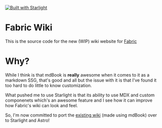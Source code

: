 [![Built with Starlight](https://astro.badg.es/v2/built-with-starlight/tiny.svg)](https://starlight.astro.build)

# Fabric Wiki

This is the source code for the new (WIP) wiki website for [Fabric](https://github.com/Fabric-Development/fabric)

# Why?

While I think is that mdBook is **really** awesome when it comes to it as a markdown SSG, that's good and all but the issue with it is that I've found it too hard to do little to know customization.

What pushed me to use Starlight is that its ability to use MDX and custom componenets which's an awesome feature and I see how it can improve how Fabric's wiki can look and feel.

So, I'm now committed to port the [existing wiki](https://github.com/Fabric-Development/fabric-wiki) (made using mdBook) over to Starlight and Astro!
